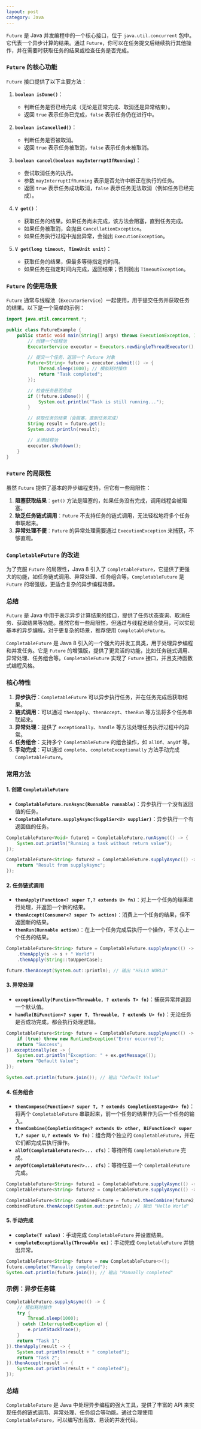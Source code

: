 ```yaml
---
layout: post
category: Java
---
```


`Future` 是 Java 并发编程中的一个核心接口，位于 `java.util.concurrent` 包中。它代表一个异步计算的结果。通过 `Future`，你可以在任务提交后继续执行其他操作，并在需要时获取任务的结果或检查任务是否完成。

### `Future` 的核心功能
`Future` 接口提供了以下主要方法：

1. **`boolean isDone()`**：
   - 判断任务是否已经完成（无论是正常完成、取消还是异常结束）。
   - 返回 `true` 表示任务已完成，`false` 表示任务仍在进行中。

2. **`boolean isCancelled()`**：
   - 判断任务是否被取消。
   - 返回 `true` 表示任务被取消，`false` 表示任务未被取消。

3. **`boolean cancel(boolean mayInterruptIfRunning)`**：
   - 尝试取消任务的执行。
   - 参数 `mayInterruptIfRunning` 表示是否允许中断正在执行的任务。
   - 返回 `true` 表示任务成功取消，`false` 表示任务无法取消（例如任务已经完成）。

4. **`V get()`**：
   - 获取任务的结果。如果任务尚未完成，该方法会阻塞，直到任务完成。
   - 如果任务被取消，会抛出 `CancellationException`。
   - 如果任务执行过程中抛出异常，会抛出 `ExecutionException`。

5. **`V get(long timeout, TimeUnit unit)`**：
   - 获取任务的结果，但最多等待指定的时间。
   - 如果任务在指定时间内完成，返回结果；否则抛出 `TimeoutException`。

### `Future` 的使用场景
`Future` 通常与线程池（`ExecutorService`）一起使用，用于提交任务并获取任务的结果。以下是一个简单的示例：

```java
import java.util.concurrent.*;

public class FutureExample {
    public static void main(String[] args) throws ExecutionException, InterruptedException {
        // 创建一个线程池
        ExecutorService executor = Executors.newSingleThreadExecutor();

        // 提交一个任务，返回一个 Future 对象
        Future<String> future = executor.submit(() -> {
            Thread.sleep(1000); // 模拟耗时操作
            return "Task completed";
        });

        // 检查任务是否完成
        if (!future.isDone()) {
            System.out.println("Task is still running...");
        }

        // 获取任务的结果（会阻塞，直到任务完成）
        String result = future.get();
        System.out.println(result);

        // 关闭线程池
        executor.shutdown();
    }
}
```

### `Future` 的局限性
虽然 `Future` 提供了基本的异步编程支持，但它有一些局限性：
1. **阻塞获取结果**：`get()` 方法是阻塞的，如果任务没有完成，调用线程会被阻塞。
2. **缺乏任务链式调用**：`Future` 不支持任务的链式调用，无法轻松地将多个任务串联起来。
3. **异常处理不便**：`Future` 的异常处理需要通过 `ExecutionException` 来捕获，不够直观。

### `CompletableFuture` 的改进
为了克服 `Future` 的局限性，Java 8 引入了 `CompletableFuture`，它提供了更强大的功能，如任务链式调用、异常处理、任务组合等。`CompletableFuture` 是 `Future` 的增强版，更适合复杂的异步编程场景。

### 总结
`Future` 是 Java 中用于表示异步计算结果的接口，提供了任务状态查询、取消任务、获取结果等功能。虽然它有一些局限性，但通过与线程池结合使用，可以实现基本的异步编程。对于更复杂的场景，推荐使用 `CompletableFuture`。

`CompletableFuture` 是 Java 8 引入的一个强大的并发工具类，用于处理异步编程和并发任务。它是 `Future` 的增强版，提供了更灵活的功能，比如任务链式调用、异常处理、任务组合等。`CompletableFuture` 实现了 `Future` 接口，并且支持函数式编程风格。

### 核心特性
1. **异步执行**：`CompletableFuture` 可以异步执行任务，并在任务完成后获取结果。
2. **链式调用**：可以通过 `thenApply`、`thenAccept`、`thenRun` 等方法将多个任务串联起来。
3. **异常处理**：提供了 `exceptionally`、`handle` 等方法处理任务执行过程中的异常。
4. **任务组合**：支持多个 `CompletableFuture` 的组合操作，如 `allOf`、`anyOf` 等。
5. **手动完成**：可以通过 `complete`、`completeExceptionally` 方法手动完成 `CompletableFuture`。

### 常用方法

#### 1. 创建 `CompletableFuture`
- **`CompletableFuture.runAsync(Runnable runnable)`**：异步执行一个没有返回值的任务。
- **`CompletableFuture.supplyAsync(Supplier<U> supplier)`**：异步执行一个有返回值的任务。

```java
CompletableFuture<Void> future1 = CompletableFuture.runAsync(() -> {
    System.out.println("Running a task without return value");
});

CompletableFuture<String> future2 = CompletableFuture.supplyAsync(() -> {
    return "Result from supplyAsync";
});
```

#### 2. 任务链式调用
- **`thenApply(Function<? super T,? extends U> fn)`**：对上一个任务的结果进行处理，并返回一个新的结果。
- **`thenAccept(Consumer<? super T> action)`**：消费上一个任务的结果，但不返回新的结果。
- **`thenRun(Runnable action)`**：在上一个任务完成后执行一个操作，不关心上一个任务的结果。

```java
CompletableFuture<String> future = CompletableFuture.supplyAsync(() -> "Hello")
    .thenApply(s -> s + " World")
    .thenApply(String::toUpperCase);

future.thenAccept(System.out::println); // 输出 "HELLO WORLD"
```

#### 3. 异常处理
- **`exceptionally(Function<Throwable, ? extends T> fn)`**：捕获异常并返回一个默认值。
- **`handle(BiFunction<? super T, Throwable, ? extends U> fn)`**：无论任务是否成功完成，都会执行处理逻辑。

```java
CompletableFuture<String> future = CompletableFuture.supplyAsync(() -> {
    if (true) throw new RuntimeException("Error occurred");
    return "Success";
}).exceptionally(ex -> {
    System.out.println("Exception: " + ex.getMessage());
    return "Default Value";
});

System.out.println(future.join()); // 输出 "Default Value"
```

#### 4. 任务组合
- **`thenCompose(Function<? super T, ? extends CompletionStage<U>> fn)`**：将两个 `CompletableFuture` 串联起来，前一个任务的结果作为后一个任务的输入。
- **`thenCombine(CompletionStage<? extends U> other, BiFunction<? super T,? super U,? extends V> fn)`**：组合两个独立的 `CompletableFuture`，并在它们都完成后执行操作。
- **`allOf(CompletableFuture<?>... cfs)`**：等待所有 `CompletableFuture` 完成。
- **`anyOf(CompletableFuture<?>... cfs)`**：等待任意一个 `CompletableFuture` 完成。

```java
CompletableFuture<String> future1 = CompletableFuture.supplyAsync(() -> "Hello");
CompletableFuture<String> future2 = CompletableFuture.supplyAsync(() -> "World");

CompletableFuture<String> combinedFuture = future1.thenCombine(future2, (s1, s2) -> s1 + " " + s2);
combinedFuture.thenAccept(System.out::println); // 输出 "Hello World"
```

#### 5. 手动完成
- **`complete(T value)`**：手动完成 `CompletableFuture` 并设置结果。
- **`completeExceptionally(Throwable ex)`**：手动完成 `CompletableFuture` 并抛出异常。

```java
CompletableFuture<String> future = new CompletableFuture<>();
future.complete("Manually completed");
System.out.println(future.join()); // 输出 "Manually completed"
```

### 示例：异步任务链
```java
CompletableFuture.supplyAsync(() -> {
    // 模拟耗时操作
    try {
        Thread.sleep(1000);
    } catch (InterruptedException e) {
        e.printStackTrace();
    }
    return "Task 1";
}).thenApply(result -> {
    System.out.println(result + " completed");
    return "Task 2";
}).thenAccept(result -> {
    System.out.println(result + " completed");
});
```

### 总结
`CompletableFuture` 是 Java 中处理异步编程的强大工具，提供了丰富的 API 来实现任务的链式调用、异常处理、任务组合等功能。通过合理使用 `CompletableFuture`，可以编写出高效、易读的并发代码。